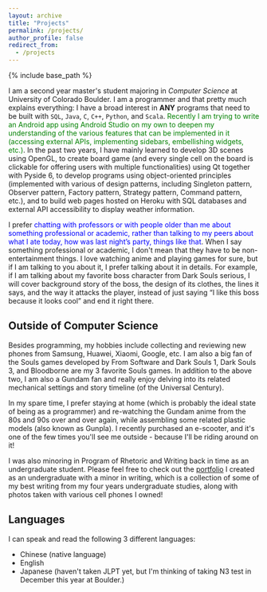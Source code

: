 ```yaml
---
layout: archive
title: "Projects"
permalink: /projects/
author_profile: false
redirect_from:
  - /projects
---
```


{% include base_path %}

I am a second year master's student majoring in *Computer Science* at University of Colorado Boulder. I am a programmer and that pretty much explains everything: I have a broad interest in **ANY** programs that need to be built with `SQL`, `Java`, `C`, `C++`, `Python`, and `Scala`. <span style="color:green">Recently I am trying to write an Android app using Android Studio on my own to deepen my understanding of the various features that can be implemented in it (accessing external APIs, implementing sidebars, embellishing widgets, etc.)</span>. In the past two years, I have mainly learned to develop 3D scenes using OpenGL, to create board game (and every single cell on the board is clickable for offering users with multiple functionalities) using Qt together with Pyside 6, to develop programs using object-oriented principles (implemented with various of design patterns, including Singleton pattern, Observer pattern, Factory pattern, Strategy pattern, Command pattern, etc.), and to build web pages hosted on Heroku with SQL databases and external API accessibility to display weather information.

I prefer <span style="color:blue">chatting with professors or with people older than me about something professional or academic, rather than talking to my peers about what I ate today, how was last night’s party, things like that</span>. When I say something professional or academic, I don't mean that they have to be non-entertainment things. I love watching anime and playing games for sure, but if I am talking to you about it, I prefer talking about it in details. For example, if I am talking about my favorite boss character from Dark Souls serious, I will cover background story of the boss, the design of its clothes, the lines it says, and the way it attacks the player, instead of just saying “I like this boss because it looks cool” and end it right there.


Outside of Computer Science
------
Besides programming, my hobbies include collecting and reviewing new phones from Samsung, Huawei, Xiaomi, Google, etc. I am also a big fan of the Souls games developed by From Software and Dark Souls 1, Dark Souls 3, and Bloodborne are my 3 favorite Souls games. In addition to the above two, I am also a Gundam fan and really enjoy delving into its related mechanical settings and story timeline (of the Universal Century).

In my spare time, I prefer staying at home (which is probably the ideal state of being as a programmer) and re-watching the Gundam anime from the 80s and 90s over and over again, while assembling some related plastic models (also known as Gunpla). I recently purchased an e-scooter, and it's one of the few times you'll see me outside - because I'll be riding around on it!

I was also minoring in Program of Rhetoric and Writing back in time as an undergraduate student. Please feel free to check out the [portfolio](https://ucb.digication.com/sitong-lu/home-1) I created as an undergraduate with a minor in writing, which is a collection of some of my best writing from my four years undergraduate studies, along with photos taken with various cell phones I owned!

Languages
------

I can speak and read the following 3 different languages:

- Chinese (native language)
- English
- Japanese (haven't taken JLPT yet, but I'm thinking of taking N3 test in December this year at Boulder.)
